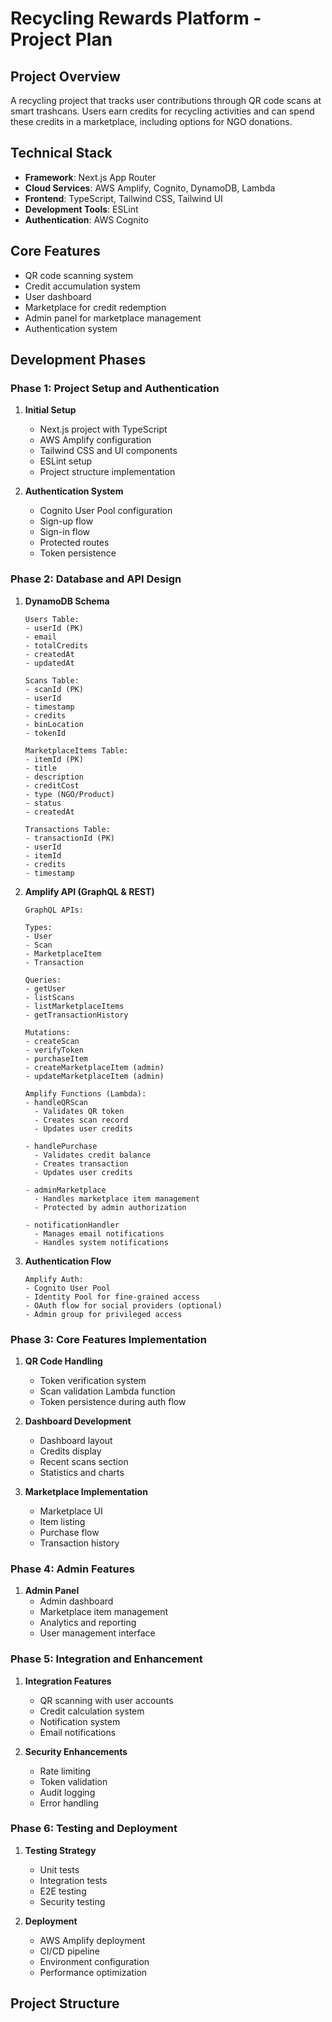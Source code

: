 # Recycling Rewards Platform - Project Plan

## Project Overview
A recycling project that tracks user contributions through QR code scans at smart trashcans. Users earn credits for recycling activities and can spend these credits in a marketplace, including options for NGO donations.

## Technical Stack
- **Framework**: Next.js App Router
- **Cloud Services**: AWS Amplify, Cognito, DynamoDB, Lambda
- **Frontend**: TypeScript, Tailwind CSS, Tailwind UI
- **Development Tools**: ESLint
- **Authentication**: AWS Cognito

## Core Features
- QR code scanning system
- Credit accumulation system
- User dashboard
- Marketplace for credit redemption
- Admin panel for marketplace management
- Authentication system

## Development Phases

### Phase 1: Project Setup and Authentication
1. **Initial Setup**
   - Next.js project with TypeScript
   - AWS Amplify configuration
   - Tailwind CSS and UI components
   - ESLint setup
   - Project structure implementation

2. **Authentication System**
   - Cognito User Pool configuration
   - Sign-up flow
   - Sign-in flow
   - Protected routes
   - Token persistence

### Phase 2: Database and API Design
1. **DynamoDB Schema**
   ```
   Users Table:
   - userId (PK)
   - email
   - totalCredits
   - createdAt
   - updatedAt

   Scans Table:
   - scanId (PK)
   - userId
   - timestamp
   - credits
   - binLocation
   - tokenId

   MarketplaceItems Table:
   - itemId (PK)
   - title
   - description
   - creditCost
   - type (NGO/Product)
   - status
   - createdAt

   Transactions Table:
   - transactionId (PK)
   - userId
   - itemId
   - credits
   - timestamp
   ```

2. **Amplify API (GraphQL & REST)**
   ```
   GraphQL APIs:
   
   Types:
   - User
   - Scan
   - MarketplaceItem
   - Transaction

   Queries:
   - getUser
   - listScans
   - listMarketplaceItems
   - getTransactionHistory
   
   Mutations:
   - createScan
   - verifyToken
   - purchaseItem
   - createMarketplaceItem (admin)
   - updateMarketplaceItem (admin)

   Amplify Functions (Lambda):
   - handleQRScan
     - Validates QR token
     - Creates scan record
     - Updates user credits
   
   - handlePurchase
     - Validates credit balance
     - Creates transaction
     - Updates user credits
   
   - adminMarketplace
     - Handles marketplace item management
     - Protected by admin authorization
   
   - notificationHandler
     - Manages email notifications
     - Handles system notifications
   ```

3. **Authentication Flow**
   ```
   Amplify Auth:
   - Cognito User Pool
   - Identity Pool for fine-grained access
   - OAuth flow for social providers (optional)
   - Admin group for privileged access
   ```

### Phase 3: Core Features Implementation
1. **QR Code Handling**
   - Token verification system
   - Scan validation Lambda function
   - Token persistence during auth flow

2. **Dashboard Development**
   - Dashboard layout
   - Credits display
   - Recent scans section
   - Statistics and charts

3. **Marketplace Implementation**
   - Marketplace UI
   - Item listing
   - Purchase flow
   - Transaction history

### Phase 4: Admin Features
1. **Admin Panel**
   - Admin dashboard
   - Marketplace item management
   - Analytics and reporting
   - User management interface

### Phase 5: Integration and Enhancement
1. **Integration Features**
   - QR scanning with user accounts
   - Credit calculation system
   - Notification system
   - Email notifications

2. **Security Enhancements**
   - Rate limiting
   - Token validation
   - Audit logging
   - Error handling

### Phase 6: Testing and Deployment
1. **Testing Strategy**
   - Unit tests
   - Integration tests
   - E2E testing
   - Security testing

2. **Deployment**
   - AWS Amplify deployment
   - CI/CD pipeline
   - Environment configuration
   - Performance optimization

## Project Structure 
